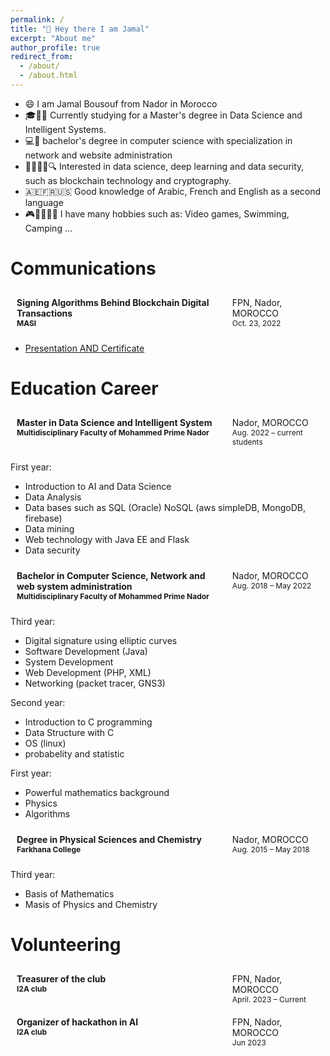 ```yaml
---
permalink: /
title: "👋 Hey there I am Jamal"
excerpt: "About me"
author_profile: true
redirect_from: 
  - /about/
  - /about.html
---
```


<ul>
  <li>😄 I am Jamal Bousouf from Nador in Morocco</li>
  <li>🎓👨‍🎓 Currently studying for a Master's degree in Data Science and Intelligent Systems.</li>
  <li>💻🔬 bachelor's degree in computer science with specialization in network and website administration</li>
  <li>🤖💬📡🌐🔍 Interested in data science, deep learning and data security, such as blockchain technology and cryptography.</li>
  <li> 🇦🇪🇫🇷🇺🇸 Good knowledge of Arabic, French and English as a second language</li>
  <li> 🎮🚴‍♂️🏊‍♂️ I have many hobbies such as: Video games, Swimming, Camping ...</li>
</ul>



Communications
======

<div style="display: flex;">
  <div style="width: 70%; height: auto; margin: 10px; font-weight: bold;">Signing Algorithms Behind Blockchain Digital Transactions<br><span style="font-size: 12px;">MASI</span></div>
  <div style="width: 30%; height: auto; margin: 10px;">
  FPN, Nador, MOROCCO<br>
  <span style="font-size: 12px;">Oct. 23, 2022</span>
</div>
</div>

<ul>
  <li><a href="https://drive.google.com/drive/folders/1krIp5X9WD4GDSQc-1NXPieC8cYMjK9ac">Presentation AND Certificate</a></li>
</ul>



Education Career
======

<div style="display: flex;">
  <div style="width: 70%; height: auto; margin: 10px; font-weight: bold;">Master in Data Science and Intelligent System<br><span style="font-size: 12px;">Multidisciplinary Faculty of Mohammed Prime Nador</span></div>
  <div style="width: 30%; height: auto; margin: 10px;">
  Nador, MOROCCO<br>
  <span style="font-size: 12px;">Aug. 2022 – current students</span>
</div>
</div>

First year:
<ul>
  <li>Introduction to AI and Data Science</li>
  <li>Data Analysis</li>
  <li>Data bases such as SQL (Oracle) NoSQL (aws simpleDB, MongoDB, firebase)</li>
  <li>Data mining</li>
  <li>Web technology with Java EE and Flask</li>
  <li>Data security</li>
</ul>


<div style="display: flex;">
  <div style="width: 70%; height: auto; margin: 10px; font-weight: bold;">Bachelor in Computer Science, Network and web system administration<br><span style="font-size: 12px;">Multidisciplinary Faculty of Mohammed Prime Nador</span></div>
  <div style="width: 30%; height: auto; margin: 10px;">
  Nador, MOROCCO<br>
  <span style="font-size: 12px;">Aug. 2018 – May 2022</span>
</div>
</div>

Third year:
<ul>
  <li>Digital signature using elliptic curves</li>
  <li>Software Development (Java)</li>
  <li>System Development</li>
  <li>Web Development (PHP, XML)</li>
  <li>Networking (packet tracer, GNS3)</li>
</ul>

Second year:
<ul>
  <li>Introduction to C programming</li>
  <li>Data Structure with C</li>
  <li>OS (linux)</li>
  <li>probabelity and statistic</li>
</ul>

First year:
<ul>
  <li>Powerful mathematics background</li>
  <li>Physics</li>
  <li>Algorithms</li>
</ul>

<div style="display: flex;">
  <div style="width: 70%; height: auto; margin: 10px; font-weight: bold;">Degree in Physical Sciences and Chemistry<br><span style="font-size: 12px;">Farkhana College</span></div>
  <div style="width: 30%; height: auto; margin: 10px;">
  Nador, MOROCCO<br>
  <span style="font-size: 12px;">Aug. 2015 – May 2018</span>
</div>
</div>

Third year:
<ul>
  <li>Basis of Mathematics</li>
  <li>Masis of Physics and Chemistry</li>
</ul>





Volunteering
======
<div style="display: flex;">
  <div style="width: 70%; height: auto; margin: 10px; font-weight: bold;">Treasurer of the club<br><span style="font-size: 12px;">I2A club</span></div>
  <div style="width: 30%; height: auto; margin: 10px;">
  FPN, Nador, MOROCCO<br>
  <span style="font-size: 12px;">April. 2023 – Current</span>
</div>
</div>

<div style="display: flex;">
  <div style="width: 70%; height: auto; margin: 10px; font-weight: bold;">Organizer of hackathon in AI<br><span style="font-size: 12px;">I2A club</span></div>
  <div style="width: 30%; height: auto; margin: 10px;">
  FPN, Nador, MOROCCO<br>
  <span style="font-size: 12px;">Jun 2023</span>
</div>
</div>